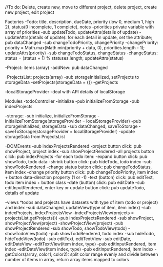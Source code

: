 //To do: Delete, create new, move to different project, delete project, create new project, edit project

Factories
-Todo: title, description, dueDate, priority (low 0, medium 1, high 2), status(0 incomplete, 1 complete), notes
  -priorities private variable with array of priorities
  -sub updateTodo, updateAttrs(details of update)
  -updateAttrs(details of update): for each detail in update, set the attribute; pub dataChanged
  -sub changeTodoPriority, changePriority
  -changePriority: priority = Math.max(Math.min(priority + data, 0), priorities.length - 1); updateAttrs(priority)
  -sub changeTodoStatus, changeStatus
  -changeStatus: status = (status + 1) % statuses.length; updateAttrs(status)

-Project: items (array)
  -addNew: pub dataChanged

-ProjectsList: projects(array)
  -sub storageInitialized, setProjects to storageData
  -setProjects(storageData = {})
  -getProjects

-localStorageProvider
  -deal with API details of localStorage

Modules
-todoController
  -initialize
    -pub initializeFromStorage
    -pub indexProjects

-storage:
  -sub initialize, initializeFromStorage
  -initializeFromStorage(storageProvider = localStorageProvider)
    -pub storageInitialized, storageData
  -sub dataChanged, saveToStorage
  -saveToStorage(storageProvider = localStorageProvider)
    -update storageData from ProjectsList

-DOMEvents
  -sub indexProjectsRendered
    -project button click: pub showProject, project index
  -sub showProjectRendered
    -all projects button click: pub indexProjects
    -for each todo item:
      -expand button click: pub showTodo, todo data
      -shrink button click: pub hideTodo, todo index
  -sub showTodoRendered
    -change status button click: pub changeTodoStatus, item index
    -change priority button click: pub changeTodoPriority, item index + button data-direction property (1 or -1)
    -text (button) click: pub editText, todo item index + button class
    -date (button) click: pub editDate
  -sub editInputRendered, enter key or update button click: pub updateTodo, details of update

-views
  *todos and projects have datasets with type of item (todo or project) and index
  -sub dataChanged, updateView(type of item, item index)
  -sub indexProjects, indexProjectsView
  -indexProjectsView(projects = projectsList.getProjects())
    -pub indexProjectsRendered
  -sub showProject, showProjectView(project)
  -showProjectView(project)
    -pub showProjectRendered
  -sub showTodo, showTodoView(todo)
  -showTodoView(todo)
    -pub showTodoRendered, todo index
  -sub hideTodo, hideTodoView(todo)
  -sub editText, editTextView
  -sub editDate, editDateView
  -editTextView(item index, type)
    -pub editInputRendered, item index
  -editDateView(item index, type)
    -pub editInputRendered, item index
  -getColors(array, color1, color2): split color range evenly and divide between number of items in array, return array items mapped to colors

